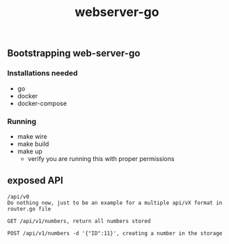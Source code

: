 <h1 align="center"> webserver-go </h1> <br>

## Bootstrapping web-server-go

### Installations needed

- go
- docker
- docker-compose

### Running

- make wire
- make build
- make up
  - verify you are running this with proper permissions

## exposed API

```
/api/v0
Do nothing now, just to be an example for a multiple api/vX format in router.go file

GET /api/v1/numbers, return all numbers stored

POST /api/v1/numbers -d '{"ID":11}', creating a number in the storage
```
